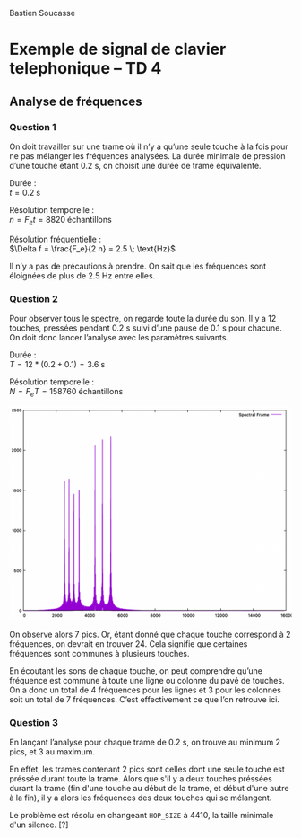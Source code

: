 Bastien Soucasse

# Exemple de signal de clavier telephonique – TD 4

## Analyse de fréquences

### Question 1

On doit travailler sur une trame où il n’y a qu’une seule touche à la fois pour ne pas mélanger les fréquences analysées. La durée minimale de pression d’une touche étant 0.2 s, on choisit une durée de trame équivalente.

Durée :\
$t = 0.2 \; \text{s}$

Résolution temporelle :\
$n = F_e t = 8820 \; \text{échantillons}$

Résolution fréquentielle :\
$\Delta f = \frac{F_e}{2 n} = 2.5 \; \text{Hz}$

Il n’y a pas de précautions à prendre. On sait que les fréquences sont éloignées de plus de 2.5 Hz entre elles.

### Question 2

Pour observer tous le spectre, on regarde toute la durée du son. Il y a 12 touches, pressées pendant 0.2 s suivi d’une pause de 0.1 s pour chacune. On doit donc lancer l’analyse avec les paramètres suivants.

Durée :\
$T = 12 * (0.2 + 0.1) = 3.6 \; \text{s}$

Résolution temporelle :\
$N = F_e T = 158760 \; \text{échantillons}$

![Spectre du signal complet](full_signal_spectrum.png)

On observe alors 7 pics. Or, étant donné que chaque touche correspond à 2 fréquences, on devrait en trouver 24. Cela signifie que certaines fréquences sont communes à plusieurs touches.

En écoutant les sons de chaque touche, on peut comprendre qu’une fréquence est commune à toute une ligne ou colonne du pavé de touches. On a donc un total de 4 fréquences pour les lignes et 3 pour les colonnes soit un total de 7 fréquences. C’est effectivement ce que l’on retrouve ici.

### Question 3

En lançant l’analyse pour chaque trame de 0.2 s, on trouve au minimum 2 pics, et 3 au maximum.

En effet, les trames contenant 2 pics sont celles dont une seule touche est préssée durant toute la trame. Alors que s'il y a deux touches préssées durant la trame (fin d'une touche au début de la trame, et début d'une autre à la fin), il y a alors les fréquences des deux touches qui se mélangent.

Le problème est résolu en changeant `HOP_SIZE` à 4410, la taille minimale d'un silence. [?]
